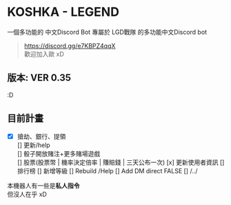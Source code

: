 # KOSHKA - LEGEND
一個多功能的 中文Discord Bot
專屬於 LGD戰隊 的多功能中文Discord bot
> https://discord.gg/e7KBPZ4qqX    
歡迎加入歐 xD

## 版本: VER 0.35
:D
## 目前計畫  
+ [x] 搶劫、銀行、提領  
[] 更新/help  
[] 骰子開放賭注+更多賭場遊戲  
[] 股票(股票幣 | 機率決定倍率 | 賺賠錢 | 三天公布一次)
[x] 更新使用者資訊
[] 排行榜
[] 新增等級
[] Rebuild /Help
[] Add DM direct FALSE
[] /../

本機器人有一些是**私人指令**  
但沒人在乎 xD
